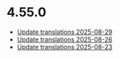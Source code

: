 # 4.55.0
- [Update translations 2025-08-29](https://issues.shopware.com/issues/)
- [Update translations 2025-08-26](https://issues.shopware.com/issues/)
- [Update translations 2025-08-23](https://issues.shopware.com/issues/)